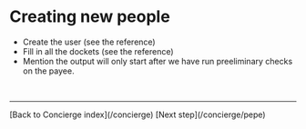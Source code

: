# Creating new people
  - Create the user (see the reference)
  - Fill in all the dockets (see the reference)
  - Mention the output will only start after we have run preeliminary checks on the payee.
 

<br/>
<hr/>
[Back to Concierge index](/concierge)     [Next step](/concierge/pepe)
